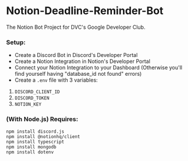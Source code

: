 # Notion-Deadline-Reminder-Bot
The Notion Bot Project for DVC's Google Developer Club.


### Setup:
* Create a Discord Bot in Discord's Developer Portal
* Create a Notion Integration in Notion's Developer Portal
* Connect your Notion Integration to your Dashboard (Otherwise you'll find yourself having "database_id not found" errors)
* Create a `.env` file with 3 variables: 
1. `DISCORD_CLIENT_ID`
2. `DISCORD_TOKEN`
3. `NOTION_KEY`


### (With Node.js) Requires:
```
npm install discord.js
npm install @notionhq/client
npm install typescript
npm install mongodb
npm install dotenv
```
